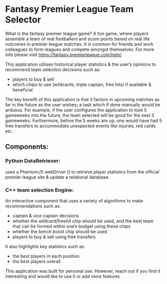 # Fantasy Premier League Team Selector
What is the fantasy premier league game? A fun game, where players assemble a team of real footballers and score points based on real life outcomes in premier league matches. It is common for friends and work colleagues to form leagues and compete amongst themselves.
For more info please visit https://fantasy.premierleague.com/help/

This application utilises historical player statistics & the user’s opinions to recommend team selection decisions such as:

- players to buy & sell
- which chips to use (wildcards, triple captain, free hits) if available & beneficial

The key benefit of this application is that it factors in upcoming matches as far in the future as the user wishes; a task which if done manually would be arduous. For example, if the user configures the application to look 5 gameweeks into the future, the team selected will be good for the next 5 gameweeks. 
Furthermore, before the 5 weeks are up, one would have had 5 free transfers to accommodate unexpected events like injuries, red cards etc.

## Components:

### Python DataRetriever: 
uses a PhantomJS webDriver  (<link to selenium HQ>) to retrieve player statistics from the official premier league site & update a relational database.

### C++ team selection Engine:
An interactive component that uses a variety of algorithms to make recommendations such as:
- captain & vice captain decisions
- whether the wildcard/freehit chip should be used, and the best team that can be formed within one’s budget using these chips
- whether the bench boost chip should be used
- players to buy & sell using free transfers

It also highlights key statistics such as:
- the best players in each position
- the best players overall 

This application was built for personal use. However, reach out if you find it interesting and would like to use it or add more features
